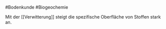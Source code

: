 #Bodenkunde #Biogeochemie 

Mit der [[Verwitterung]] steigt die spezifische Oberfläche von Stoffen stark an. 